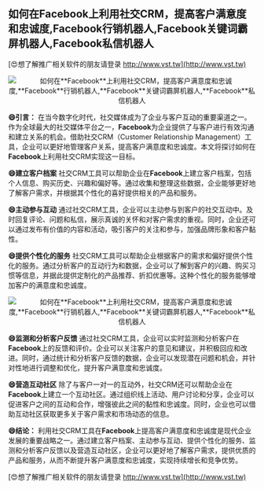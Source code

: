 ## **如何在**Facebook**上利用社交CRM，提高客户满意度和忠诚度,**Facebook**行销机器人,**Facebook**关键词霸屏机器人,**Facebook**私信机器人**

[😍想了解推广相关软件的朋友请登录 http://www.vst.tw](http://www.vst.tw)

 <center><img src="https://vst.tw/MP4/tuiguang/png/0.png" alt="如何在**Facebook**上利用社交CRM，提高客户满意度和忠诚度,**Facebook**行销机器人,**Facebook**关键词霸屏机器人,**Facebook**私信机器人"></center>

**😄引言：**
在当今数字化时代，社交媒体成为了企业与客户互动的重要渠道之一。作为全球最大的社交媒体平台之一，**Facebook**为企业提供了与客户进行有效沟通和建立关系的机会。借助社交CRM（Customer Relationship Management）工具，企业可以更好地管理客户关系，提高客户满意度和忠诚度。本文将探讨如何在**Facebook**上利用社交CRM实现这一目标。

**😄建立客户档案**
社交CRM工具可以帮助企业在**Facebook**上建立客户档案，包括个人信息、购买历史、兴趣和偏好等。通过收集和整理这些数据，企业能够更好地了解客户需求，并根据其个性化的喜好提供相关的产品和服务。

**😄主动参与互动**
通过社交CRM工具，企业可以主动参与到客户的社交互动中。及时回复评论、问题和私信，展示真诚的关怀和对客户需求的重视。同时，企业还可以通过发布有价值的内容和活动，吸引客户的关注和参与，加强品牌形象和客户黏性。

**😄提供个性化的服务**
社交CRM工具可以帮助企业根据客户的需求和偏好提供个性化的服务。通过分析客户的互动行为和数据，企业可以了解到客户的兴趣、购买习惯等信息，并据此提供定制化的产品推荐、折扣优惠等。这种个性化的服务能够增加客户的满意度和忠诚度。

 <center><img src="https://vst.tw/MP4/tuiguang/png/1.png" alt="如何在**Facebook**上利用社交CRM，提高客户满意度和忠诚度,**Facebook**行销机器人,**Facebook**关键词霸屏机器人,**Facebook**私信机器人"></center>

**😄监测和分析客户反馈**
通过社交CRM工具，企业可以实时监测和分析客户在**Facebook**上的反馈和评价。企业可以关注客户的意见和建议，并积极回应和改进。同时，通过统计和分析客户反馈的数据，企业可以发现潜在问题和机会，并针对性地进行调整和优化，提升客户满意度和忠诚度。

**😄营造互动社区**
除了与客户一对一的互动外，社交CRM还可以帮助企业在**Facebook**上建立一个互动社区。通过组织线上活动、用户讨论和分享，企业可以促进客户之间的互动和合作，增强彼此之间的黏性和忠诚度。同时，企业也可以借助互动社区获取更多关于客户需求和市场动态的信息。

**😄结论：**
利用社交CRM工具在**Facebook**上提高客户满意度和忠诚度是现代企业发展的重要战略之一。通过建立客户档案、主动参与互动、提供个性化的服务、监测和分析客户反馈以及营造互动社区，企业可以更好地了解客户需求，提供优质的产品和服务，从而不断提升客户满意度和忠诚度，实现持续增长和竞争优势。

[😍想了解推广相关软件的朋友请登录 http://www.vst.tw](http://www.vst.tw)



